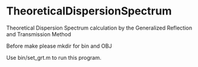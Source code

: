 # TheoreticalDispersionSpectrum
Theoretical Dispersion Spectrum calculation by the Generalized Reflection and Transmission Method

Before make please mkdir for bin and OBJ

Use bin/set_grt.m to run this program.
